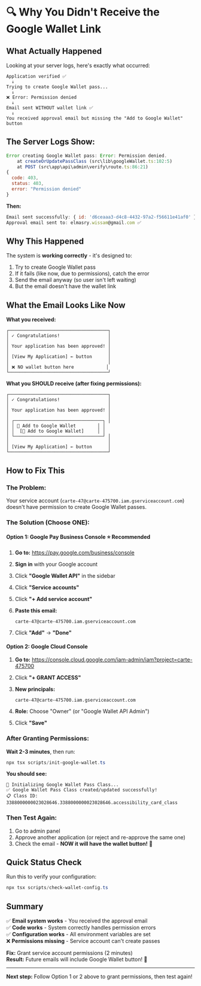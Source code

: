 # 🔍 Why You Didn't Receive the Google Wallet Link

## What Actually Happened

Looking at your server logs, here's exactly what occurred:

```
Application verified ✅
  ↓
Trying to create Google Wallet pass...
  ↓
❌ Error: Permission denied
  ↓
Email sent WITHOUT wallet link ✅
  ↓
You received approval email but missing the "Add to Google Wallet" button
```

## The Server Logs Show:

```javascript
Error creating Google Wallet pass: Error: Permission denied.
    at createOrUpdatePassClass (src\lib\googleWallet.ts:102:5)
    at POST (src\app\api\admin\verify\route.ts:86:21)
{
  code: 403,
  status: 403,
  error: "Permission denied"
}
```

**Then:**

```javascript
Email sent successfully: { id: 'd6ceaaa3-d4c8-4432-97a2-f56611e41af0' }
Approval email sent to: elmasry.wissam@gmail.com ✅
```

## Why This Happened

The system is **working correctly** - it's designed to:

1. Try to create Google Wallet pass
2. If it fails (like now, due to permissions), catch the error
3. Send the email anyway (so user isn't left waiting)
4. But the email doesn't have the wallet link

## What the Email Looks Like Now

**What you received:**

```
┌─────────────────────────────────────┐
│ ✓ Congratulations!                  │
│                                     │
│ Your application has been approved! │
│                                     │
│ [View My Application] ← button      │
│                                     │
│ ❌ NO wallet button here            │
└─────────────────────────────────────┘
```

**What you SHOULD receive (after fixing permissions):**

```
┌─────────────────────────────────────┐
│ ✓ Congratulations!                  │
│                                     │
│ Your application has been approved! │
│                                     │
│ ┌─────────────────────────────────┐ │
│ │ 📱 Add to Google Wallet        │ │
│ │  [🎫 Add to Google Wallet]     │ │
│ └─────────────────────────────────┘ │
│                                     │
│ [View My Application] ← button      │
└─────────────────────────────────────┘
```

## How to Fix This

### The Problem:

Your service account (`carte-47@carte-475700.iam.gserviceaccount.com`) doesn't have permission to create Google Wallet passes.

### The Solution (Choose ONE):

#### **Option 1: Google Pay Business Console** ⭐ Recommended

1. **Go to:** https://pay.google.com/business/console

2. **Sign in** with your Google account

3. Click **"Google Wallet API"** in the sidebar

4. Click **"Service accounts"**

5. Click **"+ Add service account"**

6. **Paste this email:**

   ```
   carte-47@carte-475700.iam.gserviceaccount.com
   ```

7. Click **"Add"** → **"Done"**

#### **Option 2: Google Cloud Console**

1. **Go to:** https://console.cloud.google.com/iam-admin/iam?project=carte-475700

2. Click **"+ GRANT ACCESS"**

3. **New principals:**

   ```
   carte-47@carte-475700.iam.gserviceaccount.com
   ```

4. **Role:** Choose "Owner" (or "Google Wallet API Admin")

5. Click **"Save"**

### After Granting Permissions:

**Wait 2-3 minutes**, then run:

```powershell
npx tsx scripts/init-google-wallet.ts
```

**You should see:**

```
🚀 Initializing Google Wallet Pass Class...
✅ Google Wallet Pass Class created/updated successfully!
📋 Class ID: 3388000000023028646.3388000000023028646.accessibility_card_class
```

### Then Test Again:

1. Go to admin panel
2. Approve another application (or reject and re-approve the same one)
3. Check the email - **NOW it will have the wallet button!** 🎉

## Quick Status Check

Run this to verify your configuration:

```powershell
npx tsx scripts/check-wallet-config.ts
```

## Summary

✅ **Email system works** - You received the approval email  
✅ **Code works** - System correctly handles permission errors  
✅ **Configuration works** - All environment variables are set  
❌ **Permissions missing** - Service account can't create passes

**Fix:** Grant service account permissions (2 minutes)  
**Result:** Future emails will include Google Wallet button! 🎉

---

**Next step:** Follow Option 1 or 2 above to grant permissions, then test again!
